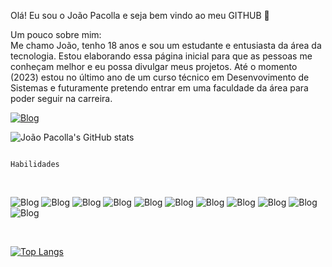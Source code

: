Olá! Eu sou o João Pacolla e seja bem vindo ao meu GITHUB 👋

Um pouco sobre mim: <br>
Me chamo João, tenho 18 anos e sou um estudante e entusiasta da área da tecnologia. Estou elaborando essa página inicial para que as pessoas me conheçam melhor e eu possa divulgar meus projetos. Até o momento (2023) estou no último ano de um curso técnico em Desenvovimento de Sistemas e futuramente pretendo entrar em uma faculdade da área para poder seguir na carreira. 

[![Blog](https://img.shields.io/badge/LinkedIn-0077B5?style=for-the-badge&logo=linkedin&logoColor=white)](www.linkedin.com/in/joaopaulostradiotopacolla)

![João Pacolla's GitHub stats](https://github-readme-stats.vercel.app/api?username=fanfufa&show_icons=true&theme=transparent)

                                                                  Habilidades
<br>





![Blog](https://img.shields.io/badge/JavaScript-F7DF1E?style=for-the-badge&logo=javascript&logoColor=black)
![Blog](https://img.shields.io/badge/Python-14354C?style=for-the-badge&logo=python&logoColor=white)
![Blog](https://img.shields.io/badge/HTML5-E34F26?style=for-the-badge&logo=html5&logoColor=white)
![Blog](https://img.shields.io/badge/CSS3-1572B6?style=for-the-badge&logo=css3&logoColor=white
)
![Blog](https://img.shields.io/badge/C%23-239120?style=for-the-badge&logo=c-sharp&logoColor=white
)
![Blog](https://img.shields.io/badge/C-00599C?style=for-the-badge&logo=c&logoColor=white
)
![Blog](https://img.shields.io/badge/MySQL-00000F?style=for-the-badge&logo=mysql&logoColor=white)
![Blog](https://img.shields.io/badge/Arduino-00979D?style=for-the-badge&logo=Arduino&logoColor=white
)
![Blog](https://img.shields.io/badge/Figma-F24E1E?style=for-the-badge&logo=figma&logoColor=white
)
![Blog](https://img.shields.io/badge/Microsoft_Excel-217346?style=for-the-badge&logo=microsoft-excel&logoColor=white)
![Blog](https://img.shields.io/badge/Java-ED8B00?style=for-the-badge&logo=openjdk&logoColor=white)

<br>


[![Top Langs](https://github-readme-stats.vercel.app/api/top-langs/?username=fanfufa)](https://github.com/anuraghazra/github-readme-stats)
